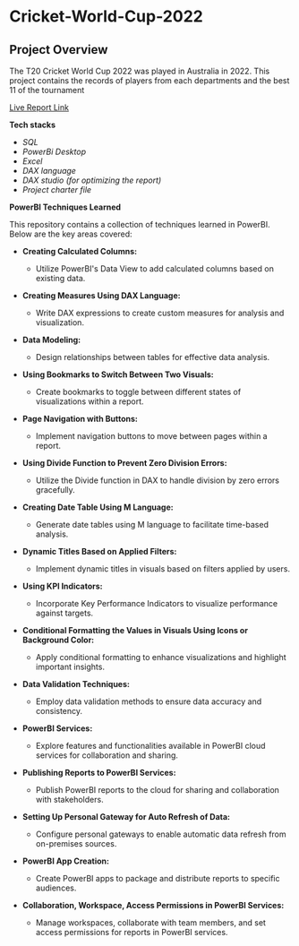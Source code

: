 # Cricket-World-Cup-2022

##  Project Overview

The T20 Cricket World Cup 2022 was played in Australia in 2022. This project contains the records of players from each departments and the best 11 of the tournament


[Live Report Link](https://app.powerbi.com/view?r=eyJrIjoiM2I1NDc2NzQtZDdkYS00MmU0LWJkMTMtNTRlMTIxMWQyMDQ3IiwidCI6ImM2ZTU0OWIzLTVmNDUtNDAzMi1hYWU5LWQ0MjQ0ZGM1YjJjNCJ9)




**Tech stacks**

- *SQL*
- *PowerBi Desktop*
- *Excel*
- *DAX language*
- *DAX studio (for optimizing the report)*
- *Project charter file*





**PowerBI Techniques Learned**

This repository contains a collection of techniques learned in PowerBI. Below are the key areas covered:


- **Creating Calculated Columns:**
  - Utilize PowerBI's Data View to add calculated columns based on existing data.

- **Creating Measures Using DAX Language:**
  - Write DAX expressions to create custom measures for analysis and visualization.

- **Data Modeling:**
  - Design relationships between tables for effective data analysis.

- **Using Bookmarks to Switch Between Two Visuals:**
  - Create bookmarks to toggle between different states of visualizations within a report.

- **Page Navigation with Buttons:**
  - Implement navigation buttons to move between pages within a report.

- **Using Divide Function to Prevent Zero Division Errors:**
  - Utilize the Divide function in DAX to handle division by zero errors gracefully.

- **Creating Date Table Using M Language:**
  - Generate date tables using M language to facilitate time-based analysis.

- **Dynamic Titles Based on Applied Filters:**
  - Implement dynamic titles in visuals based on filters applied by users.

- **Using KPI Indicators:**
  - Incorporate Key Performance Indicators to visualize performance against targets.

- **Conditional Formatting the Values in Visuals Using Icons or Background Color:**
  - Apply conditional formatting to enhance visualizations and highlight important insights.

- **Data Validation Techniques:**
  - Employ data validation methods to ensure data accuracy and consistency.

- **PowerBI Services:**
  - Explore features and functionalities available in PowerBI cloud services for collaboration and sharing.

- **Publishing Reports to PowerBI Services:**
  - Publish PowerBI reports to the cloud for sharing and collaboration with stakeholders.

- **Setting Up Personal Gateway for Auto Refresh of Data:**
  - Configure personal gateways to enable automatic data refresh from on-premises sources.

- **PowerBI App Creation:**
  - Create PowerBI apps to package and distribute reports to specific audiences.

- **Collaboration, Workspace, Access Permissions in PowerBI Services:**
  - Manage workspaces, collaborate with team members, and set access permissions for reports in PowerBI services.














